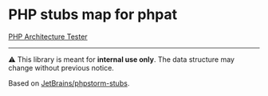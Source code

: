 # PHP stubs map for phpat

[PHP Architecture Tester](https://github.com/carlosas/phpat)

---

⚠ This library is meant for **internal use only**.
The data structure may change without previous notice.

Based on [JetBrains/phpstorm-stubs](https://github.com/JetBrains/phpstorm-stubs/).